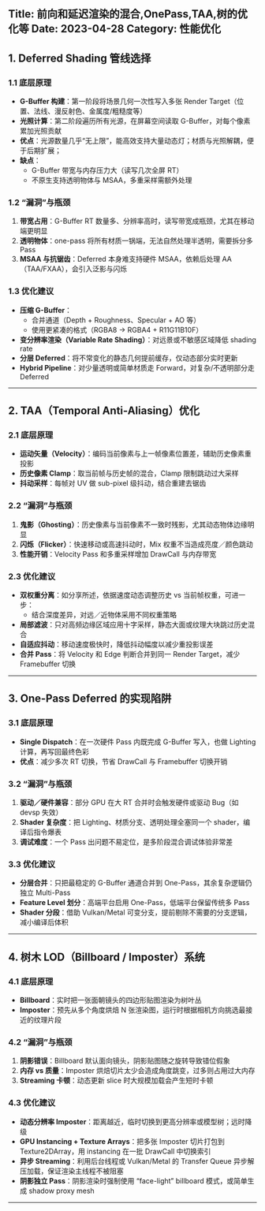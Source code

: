 Title: 前向和延迟渲染的混合,OnePass,TAA,树的优化等
Date: 2023-04-28
Category: 性能优化
---

## 1. Deferred Shading 管线选择

### 1.1 底层原理  
- **G-Buffer 构建**：第一阶段将场景几何一次性写入多张 Render Target（位置、法线、漫反射色、金属度/粗糙度等）  
- **光照计算**：第二阶段遍历所有光源，在屏幕空间读取 G-Buffer，对每个像素累加光照贡献  
- **优点**：光源数量几乎“无上限”，能高效支持大量动态灯；材质与光照解耦，便于后期扩展；  
- **缺点**：  
  - G-Buffer 带宽与内存压力大（读写几次全屏 RT）  
  - 不原生支持透明物体与 MSAA，多重采样需额外处理  

### 1.2 “漏洞”与瓶颈  
1. **带宽占用**：G-Buffer RT 数量多、分辨率高时，读写带宽成瓶颈，尤其在移动端更明显  
2. **透明物体**：one-pass 将所有材质一锅端，无法自然处理半透明，需要拆分多 Pass  
3. **MSAA 与抗锯齿**：Deferred 本身难支持硬件 MSAA，依赖后处理 AA（TAA/FXAA），会引入泛影与闪烁  

### 1.3 优化建议  
- **压缩 G-Buffer**：  
  - 合并通道（Depth + Roughness、Specular + AO 等）  
  - 使用更紧凑的格式（RGBA8 → RGBA4 + R11G11B10F）  
- **变分辨率渲染（Variable Rate Shading）**：对远景或不敏感区域降低 shading rate  
- **分层 Deferred**：将不常变化的静态几何提前缓存，仅动态部分实时更新  
- **Hybrid Pipeline**：对少量透明或简单材质走 Forward，对复杂/不透明部分走 Deferred  

---

## 2. TAA（Temporal Anti-Aliasing）优化

### 2.1 底层原理  
- **运动矢量（Velocity）**：编码当前像素与上一帧像素位置差，辅助历史像素重投影  
- **历史像素 Clamp**：取当前帧与历史帧的混合，Clamp 限制跳动过大采样  
- **抖动采样**：每帧对 UV 做 sub-pixel 级抖动，结合重建去锯齿  

### 2.2 “漏洞”与瓶颈  
1. **鬼影（Ghosting）**：历史像素与当前像素不一致时残影，尤其动态物体边缘明显  
2. **闪烁（Flicker）**：快速移动或高速抖动时，Mix 权重不当造成亮度／颜色跳动  
3. **性能开销**：Velocity Pass 和多重采样增加 DrawCall 与内存带宽  

### 2.3 优化建议  
- **双权重分离**：如分享所述，依据速度动态调整历史 vs 当前帧权重，可进一步：  
  - 结合深度差异，对远／近物体采用不同权重策略  
- **局部滤波**：只对高频边缘区域应用十字采样，静态大面或纹理大块跳过历史混合  
- **自适应抖动**：移动速度极快时，降低抖动幅度以减少重投影误差  
- **合并 Pass**：将 Velocity 和 Edge 判断合并到同一 Render Target，减少 Framebuffer 切换  

---

## 3. One-Pass Deferred 的实现陷阱

### 3.1 底层原理  
- **Single Dispatch**：在一次硬件 Pass 内既完成 G-Buffer 写入，也做 Lighting 计算，再写回最终色彩  
- **优点**：减少多次 RT 切换，节省 DrawCall 与 Framebuffer 切换开销  

### 3.2 “漏洞”与瓶颈  
1. **驱动／硬件兼容**：部分 GPU 在大 RT 合并时会触发硬件或驱动 Bug（如 devsp 失效）  
2. **Shader 复杂度**：把 Lighting、材质分支、透明处理全塞同一个 shader，编译后指令爆表  
3. **调试难度**：一个 Pass 出问题不易定位，是多阶段混合调试体验非常差  

### 3.3 优化建议  
- **分层合并**：只把最稳定的 G-Buffer 通道合并到 One-Pass，其余复杂逻辑仍独立 Multi-Pass  
- **Feature Level 划分**：高端平台启用 One-Pass，低端平台保留传统多 Pass  
- **Shader 分段**：借助 Vulkan/Metal 可变分支，提前剔除不需要的分支逻辑，减小编译后体积  

---

## 4. 树木 LOD（Billboard / Imposter）系统

### 4.1 底层原理  
- **Billboard**：实时把一张面朝镜头的四边形贴图渲染为树叶丛  
- **Imposter**：预先从多个角度烘焙 N 张渲染图，运行时根据相机方向挑选最接近的纹理片段  

### 4.2 “漏洞”与瓶颈  
1. **阴影错误**：Billboard 默认面向镜头，阴影贴图随之旋转导致错位假象  
2. **内存 vs 质量**：Imposter 烘焙切片太少会造成角度跳变，过多则占用过大内存  
3. **Streaming 卡顿**：动态更新 slice 时大规模加载会产生短时卡顿  

### 4.3 优化建议  
- **动态分辨率 Imposter**：距离越近，临时切换到更高分辨率或模型树；远时降级  
- **GPU Instancing + Texture Arrays**：把多张 Imposter 切片打包到 Texture2DArray，用 instancing 在一批 DrawCall 中切换索引  
- **异步 Streaming**：利用后台线程或 Vulkan/Metal 的 Transfer Queue 异步解压加载，保证渲染主线程不被阻塞  
- **阴影独立 Pass**：阴影渲染时强制使用 “face-light” billboard 模式，或简单生成 shadow proxy mesh  

---

